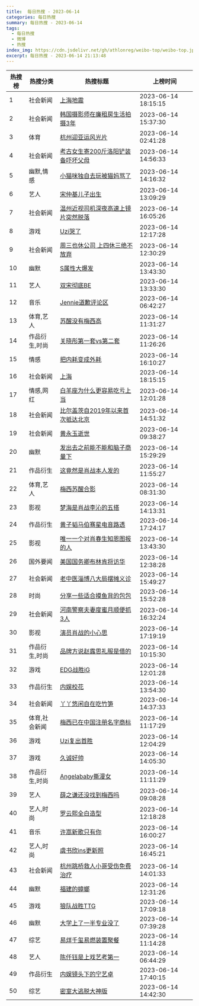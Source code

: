 ```yaml
---
title:  每日热搜 - 2023-06-14
categories: 每日热搜
summary: 每日热搜 - 2023-06-14
tags:
  - 每日热搜
  - 微博
  - 热搜
index_img: https://cdn.jsdelivr.net/gh/athlonreg/weibo-top/weibo-top.jpeg
excerpt: 每日热搜 - 2023-06-14 21:13:48
---
```


| 热搜榜 | 热搜分类 | 热搜标题 | 上榜时间 |
| --- | --- | --- | --- |
| 1 | 社会新闻 | [上海地震](https://s.weibo.com/weibo%3Fq%3D%2523%E4%B8%8A%E6%B5%B7%E5%9C%B0%E9%9C%87%2523) | 2023-06-14 18:15:15 | 
| 2 | 社会新闻 | [韩国摄影师在廉租房生活拍摄3年](https://s.weibo.com/weibo%3Fq%3D%2523%E9%9F%A9%E5%9B%BD%E6%91%84%E5%BD%B1%E5%B8%88%E5%9C%A8%E5%BB%89%E7%A7%9F%E6%88%BF%E7%94%9F%E6%B4%BB%E6%8B%8D%E6%91%843%E5%B9%B4%2523) | 2023-06-14 15:37:30 | 
| 3 | 体育 | [杭州迎亚运风光片](https://s.weibo.com/weibo%3Fq%3D%2523%E6%9D%AD%E5%B7%9E%E8%BF%8E%E4%BA%9A%E8%BF%90%E9%A3%8E%E5%85%89%E7%89%87%2523) | 2023-06-14 02:41:28 | 
| 4 | 社会新闻 | [考古女生寄200斤洛阳铲装备吓坏父母](https://s.weibo.com/weibo%3Fq%3D%2523%E8%80%83%E5%8F%A4%E5%A5%B3%E7%94%9F%E5%AF%84200%E6%96%A4%E6%B4%9B%E9%98%B3%E9%93%B2%E8%A3%85%E5%A4%87%E5%90%93%E5%9D%8F%E7%88%B6%E6%AF%8D%2523) | 2023-06-14 14:56:33 | 
| 5 | 幽默,情感 | [小猫咪独自去玩被猫妈骂了](https://s.weibo.com/weibo%3Fq%3D%2523%E5%B0%8F%E7%8C%AB%E5%92%AA%E7%8B%AC%E8%87%AA%E5%8E%BB%E7%8E%A9%E8%A2%AB%E7%8C%AB%E5%A6%88%E9%AA%82%E4%BA%86%2523) | 2023-06-14 14:16:32 | 
| 6 | 艺人 | [宋仲基儿子出生](https://s.weibo.com/weibo%3Fq%3D%2523%E5%AE%8B%E4%BB%B2%E5%9F%BA%E5%84%BF%E5%AD%90%E5%87%BA%E7%94%9F%2523) | 2023-06-14 13:09:29 | 
| 7 | 社会新闻 | [温州近视司机深夜高速上镜片突然脱落](https://s.weibo.com/weibo%3Fq%3D%2523%E6%B8%A9%E5%B7%9E%E8%BF%91%E8%A7%86%E5%8F%B8%E6%9C%BA%E6%B7%B1%E5%A4%9C%E9%AB%98%E9%80%9F%E4%B8%8A%E9%95%9C%E7%89%87%E7%AA%81%E7%84%B6%E8%84%B1%E8%90%BD%2523) | 2023-06-14 16:05:26 | 
| 8 | 游戏 | [Uzi哭了](https://s.weibo.com/weibo%3Fq%3D%2523Uzi%E5%93%AD%E4%BA%86%2523) | 2023-06-14 12:17:28 | 
| 9 | 社会新闻 | [周三也休公司 上四休三绝不放弃](https://s.weibo.com/weibo%3Fq%3D%2523%E5%91%A8%E4%B8%89%E4%B9%9F%E4%BC%91%E5%85%AC%E5%8F%B8%20%E4%B8%8A%E5%9B%9B%E4%BC%91%E4%B8%89%E7%BB%9D%E4%B8%8D%E6%94%BE%E5%BC%83%2523) | 2023-06-14 12:30:29 | 
| 10 | 幽默 | [S属性大爆发](https://s.weibo.com/weibo%3Fq%3D%2523S%E5%B1%9E%E6%80%A7%E5%A4%A7%E7%88%86%E5%8F%91%2523) | 2023-06-14 13:43:30 | 
| 11 | 艺人 | [双宋彻底BE](https://s.weibo.com/weibo%3Fq%3D%2523%E5%8F%8C%E5%AE%8B%E5%BD%BB%E5%BA%95BE%2523) | 2023-06-14 13:33:30 | 
| 12 | 音乐 | [Jennie道歉评论区](https://s.weibo.com/weibo%3Fq%3D%2523Jennie%E9%81%93%E6%AD%89%E8%AF%84%E8%AE%BA%E5%8C%BA%2523) | 2023-06-14 06:42:27 | 
| 13 | 体育,艺人 | [苏醒没有梅西高](https://s.weibo.com/weibo%3Fq%3D%2523%E8%8B%8F%E9%86%92%E6%B2%A1%E6%9C%89%E6%A2%85%E8%A5%BF%E9%AB%98%2523) | 2023-06-14 11:31:27 | 
| 14 | 作品衍生,时尚 | [关晓彤第一套vs第二套](https://s.weibo.com/weibo%3Fq%3D%2523%E5%85%B3%E6%99%93%E5%BD%A4%E7%AC%AC%E4%B8%80%E5%A5%97vs%E7%AC%AC%E4%BA%8C%E5%A5%97%2523) | 2023-06-14 11:26:26 | 
| 15 | 情感 | [把内耗变成外耗](https://s.weibo.com/weibo%3Fq%3D%2523%E6%8A%8A%E5%86%85%E8%80%97%E5%8F%98%E6%88%90%E5%A4%96%E8%80%97%2523) | 2023-06-14 16:10:27 | 
| 16 | 社会新闻 | [上海](https://s.weibo.com/weibo%3Fq%3D%2523%E4%B8%8A%E6%B5%B7%2523) | 2023-06-14 18:15:15 | 
| 17 | 情感,网红 | [白羊座为什么更容易吃亏上当](https://s.weibo.com/weibo%3Fq%3D%2523%E7%99%BD%E7%BE%8A%E5%BA%A7%E4%B8%BA%E4%BB%80%E4%B9%88%E6%9B%B4%E5%AE%B9%E6%98%93%E5%90%83%E4%BA%8F%E4%B8%8A%E5%BD%93%2523) | 2023-06-14 12:01:28 | 
| 18 | 社会新闻 | [比尔盖茨自2019年以来首次抵达北京](https://s.weibo.com/weibo%3Fq%3D%2523%E6%AF%94%E5%B0%94%E7%9B%96%E8%8C%A8%E8%87%AA2019%E5%B9%B4%E4%BB%A5%E6%9D%A5%E9%A6%96%E6%AC%A1%E6%8A%B5%E8%BE%BE%E5%8C%97%E4%BA%AC%2523) | 2023-06-14 14:51:32 | 
| 19 | 社会新闻 | [黄永玉逝世](https://s.weibo.com/weibo%3Fq%3D%2523%E9%BB%84%E6%B0%B8%E7%8E%89%E9%80%9D%E4%B8%96%2523) | 2023-06-14 09:38:27 | 
| 20 | 幽默 | [发出去之前能不能和脑子商量下](https://s.weibo.com/weibo%3Fq%3D%2523%E5%8F%91%E5%87%BA%E5%8E%BB%E4%B9%8B%E5%89%8D%E8%83%BD%E4%B8%8D%E8%83%BD%E5%92%8C%E8%84%91%E5%AD%90%E5%95%86%E9%87%8F%E4%B8%8B%2523) | 2023-06-14 15:29:29 | 
| 21 | 作品衍生 | [这竟然是肖战本人发的](https://s.weibo.com/weibo%3Fq%3D%2523%E8%BF%99%E7%AB%9F%E7%84%B6%E6%98%AF%E8%82%96%E6%88%98%E6%9C%AC%E4%BA%BA%E5%8F%91%E7%9A%84%2523) | 2023-06-14 11:55:27 | 
| 22 | 体育,艺人 | [梅西苏醒合影](https://s.weibo.com/weibo%3Fq%3D%2523%E6%A2%85%E8%A5%BF%E8%8B%8F%E9%86%92%E5%90%88%E5%BD%B1%2523) | 2023-06-14 08:31:30 | 
| 23 | 影视 | [梦海是肖战李沁的五搭](https://s.weibo.com/weibo%3Fq%3D%2523%E6%A2%A6%E6%B5%B7%E6%98%AF%E8%82%96%E6%88%98%E6%9D%8E%E6%B2%81%E7%9A%84%E4%BA%94%E6%90%AD%2523) | 2023-06-14 14:13:31 | 
| 24 | 作品衍生 | [黄子韬马伯骞星电音路透](https://s.weibo.com/weibo%3Fq%3D%2523%E9%BB%84%E5%AD%90%E9%9F%AC%E9%A9%AC%E4%BC%AF%E9%AA%9E%E6%98%9F%E7%94%B5%E9%9F%B3%E8%B7%AF%E9%80%8F%2523) | 2023-06-14 17:24:17 | 
| 25 | 影视 | [唯一一个对肖春生知恩图报的人](https://s.weibo.com/weibo%3Fq%3D%2523%E5%94%AF%E4%B8%80%E4%B8%80%E4%B8%AA%E5%AF%B9%E8%82%96%E6%98%A5%E7%94%9F%E7%9F%A5%E6%81%A9%E5%9B%BE%E6%8A%A5%E7%9A%84%E4%BA%BA%2523) | 2023-06-14 13:43:30 | 
| 26 | 国外要闻 | [美国国务卿布林肯将访华](https://s.weibo.com/weibo%3Fq%3D%2523%E7%BE%8E%E5%9B%BD%E5%9B%BD%E5%8A%A1%E5%8D%BF%E5%B8%83%E6%9E%97%E8%82%AF%E5%B0%86%E8%AE%BF%E5%8D%8E%2523) | 2023-06-14 12:38:28 | 
| 27 | 社会新闻 | [老中医淄博八大局摆摊义诊](https://s.weibo.com/weibo%3Fq%3D%2523%E8%80%81%E4%B8%AD%E5%8C%BB%E6%B7%84%E5%8D%9A%E5%85%AB%E5%A4%A7%E5%B1%80%E6%91%86%E6%91%8A%E4%B9%89%E8%AF%8A%2523) | 2023-06-14 15:49:27 | 
| 28 | 时尚 | [分享一些适合摸鱼背的包包](https://s.weibo.com/weibo%3Fq%3D%2523%E5%88%86%E4%BA%AB%E4%B8%80%E4%BA%9B%E9%80%82%E5%90%88%E6%91%B8%E9%B1%BC%E8%83%8C%E7%9A%84%E5%8C%85%E5%8C%85%2523) | 2023-06-14 15:52:28 | 
| 29 | 社会新闻 | [河南警察夫妻度蜜月顺便抓3人](https://s.weibo.com/weibo%3Fq%3D%2523%E6%B2%B3%E5%8D%97%E8%AD%A6%E5%AF%9F%E5%A4%AB%E5%A6%BB%E5%BA%A6%E8%9C%9C%E6%9C%88%E9%A1%BA%E4%BE%BF%E6%8A%933%E4%BA%BA%2523) | 2023-06-14 16:32:24 | 
| 30 | 影视 | [演员肖战的小心思](https://s.weibo.com/weibo%3Fq%3D%2523%E6%BC%94%E5%91%98%E8%82%96%E6%88%98%E7%9A%84%E5%B0%8F%E5%BF%83%E6%80%9D%2523) | 2023-06-14 17:19:19 | 
| 31 | 作品衍生,时尚 | [品牌方说赵露思礼服是借的](https://s.weibo.com/weibo%3Fq%3D%2523%E5%93%81%E7%89%8C%E6%96%B9%E8%AF%B4%E8%B5%B5%E9%9C%B2%E6%80%9D%E7%A4%BC%E6%9C%8D%E6%98%AF%E5%80%9F%E7%9A%84%2523) | 2023-06-14 10:15:30 | 
| 32 | 游戏 | [EDG战胜iG](https://s.weibo.com/weibo%3Fq%3D%2523EDG%E6%88%98%E8%83%9CiG%2523) | 2023-06-14 12:01:28 | 
| 33 | 作品衍生 | [内娱校花](https://s.weibo.com/weibo%3Fq%3D%2523%E5%86%85%E5%A8%B1%E6%A0%A1%E8%8A%B1%2523) | 2023-06-14 13:54:30 | 
| 34 | 社会新闻 | [丫丫悠闲自在吃竹笋](https://s.weibo.com/weibo%3Fq%3D%2523%E4%B8%AB%E4%B8%AB%E6%82%A0%E9%97%B2%E8%87%AA%E5%9C%A8%E5%90%83%E7%AB%B9%E7%AC%8B%2523) | 2023-06-14 14:37:33 | 
| 35 | 体育,社会新闻 | [梅西已在中国注册名字商标](https://s.weibo.com/weibo%3Fq%3D%2523%E6%A2%85%E8%A5%BF%E5%B7%B2%E5%9C%A8%E4%B8%AD%E5%9B%BD%E6%B3%A8%E5%86%8C%E5%90%8D%E5%AD%97%E5%95%86%E6%A0%87%2523) | 2023-06-14 11:17:29 | 
| 36 | 游戏 | [Uzi复出首胜](https://s.weibo.com/weibo%3Fq%3D%2523Uzi%E5%A4%8D%E5%87%BA%E9%A6%96%E8%83%9C%2523) | 2023-06-14 12:04:29 | 
| 37 | 游戏 | [久诚好帅](https://s.weibo.com/weibo%3Fq%3D%2523%E4%B9%85%E8%AF%9A%E5%A5%BD%E5%B8%85%2523) | 2023-06-14 14:05:30 | 
| 38 | 作品衍生,时尚 | [Angelababy撕漫女](https://s.weibo.com/weibo%3Fq%3D%2523Angelababy%E6%92%95%E6%BC%AB%E5%A5%B3%2523) | 2023-06-14 11:11:29 | 
| 39 | 艺人 | [薛之谦还没找到梅西吗](https://s.weibo.com/weibo%3Fq%3D%2523%E8%96%9B%E4%B9%8B%E8%B0%A6%E8%BF%98%E6%B2%A1%E6%89%BE%E5%88%B0%E6%A2%85%E8%A5%BF%E5%90%97%2523) | 2023-06-14 09:08:28 | 
| 40 | 艺人,时尚 | [罗云熙全白造型](https://s.weibo.com/weibo%3Fq%3D%2523%E7%BD%97%E4%BA%91%E7%86%99%E5%85%A8%E7%99%BD%E9%80%A0%E5%9E%8B%2523) | 2023-06-14 12:18:28 | 
| 41 | 音乐 | [许嵩新歌只有你](https://s.weibo.com/weibo%3Fq%3D%2523%E8%AE%B8%E5%B5%A9%E6%96%B0%E6%AD%8C%E5%8F%AA%E6%9C%89%E4%BD%A0%2523) | 2023-06-14 16:00:27 | 
| 42 | 艺人,时尚 | [虞书欣ins更新照](https://s.weibo.com/weibo%3Fq%3D%2523%E8%99%9E%E4%B9%A6%E6%AC%A3ins%E6%9B%B4%E6%96%B0%E7%85%A7%2523) | 2023-06-14 16:45:21 | 
| 43 | 社会新闻 | [杭州跳桥救人小哥受伤免费治疗](https://s.weibo.com/weibo%3Fq%3D%2523%E6%9D%AD%E5%B7%9E%E8%B7%B3%E6%A1%A5%E6%95%91%E4%BA%BA%E5%B0%8F%E5%93%A5%E5%8F%97%E4%BC%A4%E5%85%8D%E8%B4%B9%E6%B2%BB%E7%96%97%2523) | 2023-06-14 14:01:33 | 
| 44 | 幽默 | [福建的蟑螂](https://s.weibo.com/weibo%3Fq%3D%2523%E7%A6%8F%E5%BB%BA%E7%9A%84%E8%9F%91%E8%9E%82%2523) | 2023-06-14 12:31:26 | 
| 45 | 游戏 | [狼队战胜TTG](https://s.weibo.com/weibo%3Fq%3D%2523%E7%8B%BC%E9%98%9F%E6%88%98%E8%83%9CTTG%2523) | 2023-06-14 17:09:18 | 
| 46 | 幽默 | [大学上了一半专业没了](https://s.weibo.com/weibo%3Fq%3D%2523%E5%A4%A7%E5%AD%A6%E4%B8%8A%E4%BA%86%E4%B8%80%E5%8D%8A%E4%B8%93%E4%B8%9A%E6%B2%A1%E4%BA%86%2523) | 2023-06-14 07:39:28 | 
| 47 | 综艺 | [易烊千玺易燃装置聚餐](https://s.weibo.com/weibo%3Fq%3D%2523%E6%98%93%E7%83%8A%E5%8D%83%E7%8E%BA%E6%98%93%E7%87%83%E8%A3%85%E7%BD%AE%E8%81%9A%E9%A4%90%2523) | 2023-06-14 11:14:28 | 
| 48 | 艺人 | [陈仟钰是上戏艺考第一](https://s.weibo.com/weibo%3Fq%3D%2523%E9%99%88%E4%BB%9F%E9%92%B0%E6%98%AF%E4%B8%8A%E6%88%8F%E8%89%BA%E8%80%83%E7%AC%AC%E4%B8%80%2523) | 2023-06-14 06:44:29 | 
| 49 | 作品衍生 | [内娱镜头下的宁艺卓](https://s.weibo.com/weibo%3Fq%3D%2523%E5%86%85%E5%A8%B1%E9%95%9C%E5%A4%B4%E4%B8%8B%E7%9A%84%E5%AE%81%E8%89%BA%E5%8D%93%2523) | 2023-06-14 17:40:15 | 
| 50 | 综艺 | [密室大逃脱大神版](https://s.weibo.com/weibo%3Fq%3D%2523%E5%AF%86%E5%AE%A4%E5%A4%A7%E9%80%83%E8%84%B1%E5%A4%A7%E7%A5%9E%E7%89%88%2523) | 2023-06-14 14:42:30 | 
